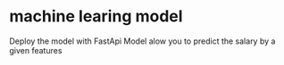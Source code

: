 # machine learing model 
Deploy the model with FastApi 
Model alow you to predict the salary by a given features 
